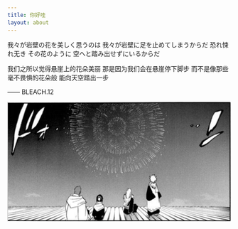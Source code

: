 ```yaml
---
title: 你好哇
layout: about
---
```


我々が岩壁の花を美しく思うのは
我々が岩壁に足を止めてしまうからだ
恐れ悚れ无き その花のように
空へと踏み出せずにいるからだ

我们之所以觉得悬崖上的花朵美丽
那是因为我们会在悬崖停下脚步
而不是像那些毫不畏惧的花朵般
能向天空踏出一步

—— BLEACH.12

![](b12.png)


